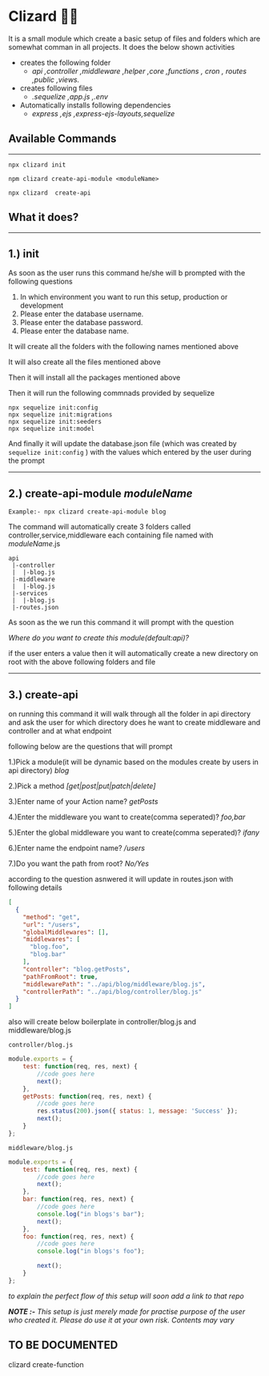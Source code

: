 # Clizard 🧞‍♂️ #

It is a small module which create a basic setup of files and folders which are somewhat comman in all projects. It does the below shown activities

* creates the following folder
    -  _api ,controller ,middleware ,helper ,core ,functions , cron , routes ,public ,views._
* creates following files
    -  _.sequelize ,app.js ,.env_
* Automatically installs following dependencies
    -  _express ,ejs ,express-ejs-layouts,sequelize_

## Available Commands ##
- - - -
`npx clizard init`

`npm clizard create-api-module <moduleName>`

`npx clizard  create-api`

## What it does? ##
- - - -
## 1.) init ##

As soon as the user runs this command he/she will b prompted with the following questions

1. In which environment you want to run this setup, production or development
2. Please enter the database username.
3. Please enter the database password.
4. Please enter the database name.

It will create all the folders with the following names mentioned above

It will also create all the files mentioned above

Then it will install all the packages mentioned above

Then it will run the following commnads provided by sequelize

```
npx sequelize init:config
npx sequelize init:migrations
npx sequelize init:seeders
npx sequelize init:model
```

And finally it will update the database.json file (which was created by ` sequelize init:config ` ) with the values which entered by the user during the prompt

---
## 2.) create-api-module _moduleName_ ##

`Example:- npx clizard create-api-module blog`

The command will automatically create 3 folders called controller,service,middleware each containing file named with _moduleName_.js

```
api
 |-controller
 |  |-blog.js
 |-middleware
 |  |-blog.js
 |-services
 |  |-blog.js
 |-routes.json
```
As soon as the we run this command it will prompt with the question

_Where do you want to create this module(default:api)?_


if the user enters a value then it will automatically create a new directory on root with the above following folders and file

---
## 3.) create-api ##
on running this command it will walk through all the folder in api directory and  ask the user for which directory does he want to create middleware and controller and at what endpoint


following below are the questions that will prompt

1.)Pick a module(it will be dynamic based on the modules create by users in api directory) _blog_

2.)Pick a method _[get|post|put|patch|delete]_

3.)Enter name of your Action name? _getPosts_

4.)Enter the middleware you want to create(comma seperated)? _foo,bar_

5.)Enter the global middleware you want to create(comma seperated)? _ifany_

6.)Enter name the endpoint name? _/users_

7.)Do you want the path from root? _No/Yes_


according to the question asnwered it will update in routes.json with following details

```json
[
  {
    "method": "get",
    "url": "/users",
    "globalMiddlewares": [],
    "middlewares": [
      "blog.foo",
      "blog.bar"
    ],
    "controller": "blog.getPosts",
    "pathFromRoot": true,
    "middlewarePath": "../api/blog/middleware/blog.js",
    "controllerPath": "../api/blog/controller/blog.js"
  }
]
```

also will create below boilerplate in controller/blog.js and middleware/blog.js

`controller/blog.js`
```javascript
module.exports = {
	test: function(req, res, next) {
		//code goes here
		next();
	},
	getPosts: function(req, res, next) {
        //code goes here
		res.status(200).json({ status: 1, message: 'Success' });
		next();
	}
};

```

`middleware/blog.js`
```javascript
module.exports = {
	test: function(req, res, next) {
		//code goes here
		next();
	},
	bar: function(req, res, next) {
		//code goes here
		console.log("in blogs's bar");
		next();
	},
	foo: function(req, res, next) {
		//code goes here
		console.log("in blogs's foo");

		next();
	}
};

```
_to explain the perfect flow of this setup will soon add a link to that repo_

___NOTE :-___ _This setup is just merely made for practise purpose of the user who created it. Please do use it at your own risk. Contents may vary_

## TO BE DOCUMENTED ##
clizard create-function